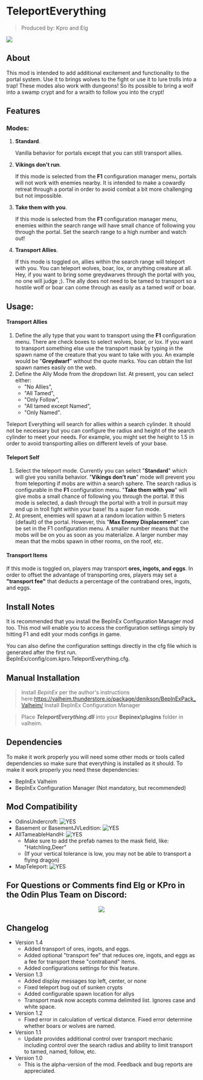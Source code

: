 ﻿# TeleportEverything
 > Produced by: Kpro and Elg

![](https://staticdelivery.nexusmods.com/mods/3667/images/1806/1806-1647282849-1161973402.png)

## About

This mod is intended to add additional excitement and functionality to the portal system. Use it to brings wolves to the fight or use it to lure trolls into a trap!  These modes also work with dungeons! So its possible to bring a wolf into a swamp crypt and for a wraith to follow you into the crypt!
## Features

### Modes:

1. **Standard**. 

    Vanilla behavior for portals except that you can still transport allies.

2. **Vikings don't run**. 

    If this mode is selected from the **F1** configuration manager menu, portals will not work with enemies nearby. It is intended to make a cowardly retreat through a portal in order to avoid combat a bit more challenging but not impossible.

3. **Take them with you**. 

    If this mode is selected from the **F1** configuration manager menu, enemies within the search range will have small chance of following you through the portal. Set the search range to a high number and watch out!

4. **Transport Allies**. 

    If this mode is toggled on, allies within the search range will teleport with you. You can teleport wolves, boar, lox, or anything creature at all. Hey, if you want to bring some greydwarves through the portal with you, no one will judge ;). The ally does not need to be tamed to transport so a hostile wolf or boar can come through as easily as a tamed wolf or boar.

## Usage:

#### **Transport Allies**

1. Define the ally type that you want to transport using the **F1** configuration menu. There are check boxes to select wolves, boar, or lox. If you want to transport something else use the transport mask by typing in the spawn name of the creature that you want to take with you. An example would be "**Greydwarf**" without the quote marks. You can obtain the list spawn names easily on the web. 
2. Define the Ally Mode from the dropdown list. At present, you can select either: 
   * "No Allies",
   * "All Tamed", 
   * "Only Follow", 
   * "All tamed except Named", 
   * "Only Named".

Teleport Everything will search for allies within a search cylinder. It should not be necessary but you can configure the radius and height of the search cylinder to meet your needs. For example, you might set the height to 1.5 in order to avoid transporting allies on different levels of your base.

#### **Teleport Self**

1. Select the teleport mode. Currently you can select "**Standard**" which will give you vanilla behavior.  "**Vikings don't run**" mode will prevent you from teleporting if mobs are within a search sphere. The search radius is configurable in the **F1** configuration menu. "**Take them with you**" will give mobs a small chance of following you through the portal. If this mode is selected, a dash through the portal with a troll in pursuit may end up in troll fight within your base! Its a super fun mode.
2. At present, enemies will spawn at a random location within 5 meters (default) of the portal. However, this "**Max Enemy Displacement**" can be set in the F1 configuration menu. A smaller number means that the mobs will be on you as soon as you materialize. A larger number may mean that the mobs spawn in other rooms, on the roof, etc.

#### **Transport Items**
If this mode is toggled on, players may transport **ores, ingots, and eggs**. In order to offset the advantage of transporting ores, players may set a **"transport fee"** that deducts a percentage of the contraband ores, ingots, and eggs.

## Install Notes

It is recommended that you install the BepInEx Configuration Manager mod too. This mod will enable you to access the configuration settings simply by hitting F1 and edit your mods configs in game. 

You can also define the configuration settings directly in the cfg file which is generated after the first run. BepInEx/config/com.kpro.TeleportEverything.cfg.
## Manual Installation

>Install *BepinEx* per the author's instructions here:https://valheim.thunderstore.io/package/denikson/BepInExPack_Valheim/
>Install BepInEx Configuration Manager

>Place ***TeleportEverything.dll*** into your **Bepinex\plugins** folder in valheim.

## Dependencies

To make it work properly you will need some other mods or tools called dependencies so make sure that everything is installed as it should. To make it work properly you need these dependencies:

* BepInEx Valheim
* BepInEx Configuration Manager (Not mandatory, but recommended)

## Mod Compatibility

- OdinsUndercroft: ![YES]
- Basement or BasementJVLedition: ![YES]
- AllTameableHandH: ![YES]
  - Make sure to add the prefab names to the mask field, like: "Hatchling,Deer" 
  - (If your vertical tolerance is low, you may not be able to transport a flying dragon)
- MapTeleport: ![YES]

<p>
  <p align="center"><h2>For Questions or Comments find Elg or KPro in the Odin Plus Team on Discord:</h2></p>

  <p align="center"><a href="https://discord.gg/mbkPcvu9ax"><img src="https://i.imgur.com/Ji3u63C.png"></a>
</p>

## Changelog
- Version 1.4
  - Added transport of ores, ingots, and eggs.
  - Added optional "transport fee" that reduces ore, ingots, and eggs as a fee for transport these "contraband" items.
  - Added configurations settings for this feature.
- Version 1.3
  - Added display messages top left, center, or none
  - Fixed teleport bug out of sunken crypts
  - Added configurable spawn location for allys
  - Transport mask now accepts comma delimited list. Ignores case and white space.
- Version 1.2
  - Fixed error in calculation of vertical distance. Fixed error determine whether boars or wolves are named.
- Version 1.1
  - Update provides additional control over transport mechanic including control over the search radius and ability to limit transport to tamed, named, follow, etc.
- Version 1.0
  - This is the alpha-version of the mod. Feedback and bug reports are appreciated.

[YES]: https://img.shields.io/badge/YES-success?style=flat-square